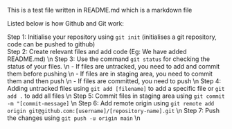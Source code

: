 This is a test file written in README.md which is a markdown file

Listed below is how Github and Git work:

Step 1: Initialise your repository using ```git init``` (initialises a git repository, code can be pushed to github)  
Step 2: Create relevant files and add code (Eg: We have added README.md) \n
Step 3: Use the command ```git status``` for checking the status of your files. \n
    - If files are untracked, you need to add and commit them before pushing \n
    - If files are in staging area, you need to commit them and then push \n
    - If files are committed, you need to push \n
Step 4: Adding untracked files using ```git add [filename]``` to add a specific file or ```git add .``` to add all files \n
Step 5: Commit files in staging area using ```git commit -m "[commit-message]``` \n
Step 6: Add remote origin using ```git remote add origin git@github.com:[username]/[repository-name].git``` \n
Step 7: Push the changes using ```git push -u origin main``` \n
